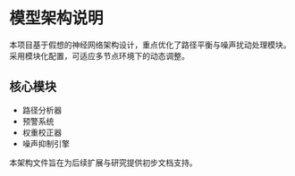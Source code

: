 # 模型架构说明

本项目基于假想的神经网络架构设计，重点优化了路径平衡与噪声扰动处理模块。采用模块化配置，可适应多节点环境下的动态调整。

## 核心模块
- 路径分析器
- 预警系统
- 权重校正器
- 噪声抑制引擎

本架构文件旨在为后续扩展与研究提供初步文档支持。
